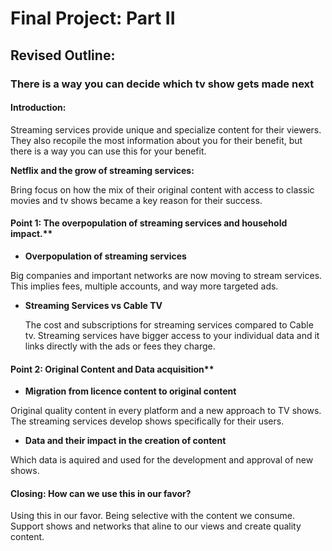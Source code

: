 
# Final Project: Part II

## Revised Outline:

### There is a way you can decide which tv show gets made next

#### Introduction:
Streaming services provide unique and specialize content for their viewers. They also recopile the most information about you for their benefit, but there is a way you can use this for your benefit.

**Netflix and the grow of streaming services:**

Bring focus on how the mix of their original content with access to classic movies and tv shows became a key reason for their success.

#### Point 1: The overpopulation of streaming services and household impact.**

 - **Overpopulation of streaming services**

  Big companies and important networks are now moving to stream services. This implies fees, multiple accounts, and way more targeted ads.

 - **Streaming Services vs Cable TV**

   The cost and subscriptions for streaming services compared to Cable tv. Streaming services have bigger access to your individual data and it links directly with the ads or   fees they charge. 

#### Point 2: Original Content and Data acquisition**

 - **Migration from licence content to original content**
  
  Original quality content in every platform and a new approach to TV shows. The streaming services develop shows specifically for their users.

 - **Data and their impact in the creation of content**
 
  Which data is aquired and used for the development and approval of new shows.

#### Closing: How can we use this in our favor?
Using this in our favor. Being selective with the content we consume. Support shows and networks that aline to our views and create quality content.

